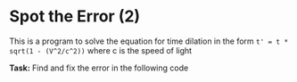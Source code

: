 # Spot the Error (2)

This is a program to solve the equation for time dilation in the form
`t' = t * sqrt(1 - (V^2/c^2))`
where c is the speed of light

**Task:** Find and fix the error in the following code

